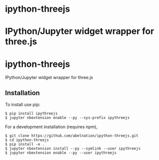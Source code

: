 # ipython-threejs
IPython/Jupyter widget wrapper for three.js
=======
ipython-threejs
===============================

IPython/Jupyter widget wrapper for three.js

Installation
------------

To install use pip:

    $ pip install ipythreejs
    $ jupyter nbextension enable --py --sys-prefix ipythreejs


For a development installation (requires npm),

    $ git clone https://github.com/abelnation/ipython-threejs.git
    $ cd ipython-threejs
    $ pip install -e .
    $ jupyter nbextension install --py --symlink --user ipythreejs
    $ jupyter nbextension enable --py --user ipythreejs

